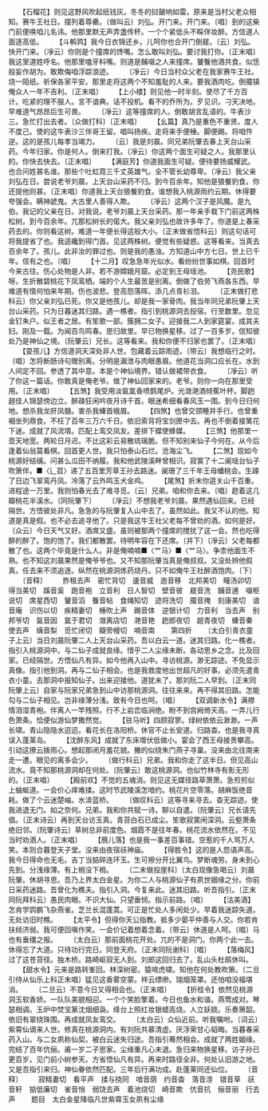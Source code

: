 <!-- { "loadSidebar": true } -->
　　【石榴花】则见这野风吹起纸钱灰。冬冬的挝皷响如雷。原来是当村父老众相知。赛牛王社日。摆列着尊罍。〔做叫云〕刘弘。开门来。开门来。〔唱〕到的这柴门前便唤咱儿名讳。他那里默无声弄盏传杯。一个个紧低头不睬佯妆醉。方信道人面逐高低。
　　【斗鹌鹑】我今日衣锦还乡。儿呵你也合开门倒屣。〔云〕刘弘。快开门来。〔凈云〕你则是个撞席的馋嘴。怎么敢叫刘弘。要讨我打你。〔正末唱〕我这里道姓呼名。他那里嗑牙料嘴。则道是餔啜之人来撞席。饕餮他酒共食。似恁般妄作胡为。敢欺侮咱浮踪浪迹。
　　〔凈云〕今日当村众父老在我家赛牛王社。烧一陌纸。祈保各家平安。那里走将这两个不知羞耻的人来。要我酒肉吃。倒魇镇俺众人一年不吉利。〔正末唱〕
　　【上小楼】则见他一时半刻。使尽了千方百计。吃紧的理不服人。言不谙典。话不投机。看不的乔所为。歹见识。刁天决地。早难道气昂昂后生可畏。
　　〔凈云〕这等撞席的人。倒敢胡言乱语的。牛表沙三。急忙打出去者。〔众做打科〕〔正末唱〕
　　【幺篇】真乃是重色不重贤。度人不度己。使的这牛表沙三伴哥王留。唱叫扬疾。走将来手便棰。脚便踢。将咱忤逆。这的是孩儿每孝当竭力。
　　〔云〕我是刘晨。同兄弟阮肇去春上天台山采药。今年归家。你是何人。倒来打我。〔凈云〕你这两个面生可疑之人。我那里认的。你快去快去。〔正末唱〕
　　【满庭芳】你道我面生可疑。便待要扬威耀武。也合问姓甚名谁。那些个吐虹霓三千丈英雄气。全不管长幼尊卑。〔凈云〕我父亲刘弘在日。尝说老爷刘晨。上天台山采药不归。到今百余年。知他是狼餐豹食。你还提他则甚。〔正末唱〕你道我上天台狼餐豹食。谁想我入桃源雨约云期。休得要夸强会。瞒神諕鬼。大古里人善得人欺。
　　〔凈云〕这两个汉子是风魔。是九伯。我记的父亲在日。对我说。老爷刘晨上天台采药。那一年亲手栽下门前这两株松树。到今百余年。兀那松树长的偌大。我父亲刘弘也故许多年了。你道是上春采药去的。你则看这树。难道一年便长得这般大小。〔正末做省悟科云〕则这句话可将我提省了也。我适纔到得门首。见这两株树。便觉有些疑惑。这等看来。当真去百余年了。孩儿。此非汝的罪过也。则是我的愚浊。方知道山中方七日。世上已千年。信有之也。〔唱〕
　　【十二月】叹急急年光似水。看纷纷世事如棋。回首时今来古往。伤心处物是人非。若不游嫦娥月窟。必定到王母瑶池。
　　【尧民歌】呀。生折散碧桃花下凤鸾栖。端的个人生最苦是别离。倒做了伯劳飞燕各东西。早难道有情何怕来年期。伤也波悲。登高怨落晖。添几点青衫泪。
　　〔正末做打悲科云〕你父亲刘弘已死。你又是他孩儿。却是我一家骨肉。我当年同兄弟阮肇上天台山采药。只为日暮迷其归路。遇一樵者。指引到桃源洞去投宿。行至数里。忽见金钉朱户。似王者之居。有笙歌一部。簇拥二女子。迎接我二人到家筵宴。成其夫妇。刚及一载。为闻百鸟鸣春。思归故里。早已物换星移。过了一百多岁。信知彼处乃是神仙之境。〔阮肇云〕兄长。这等看来。我和你便不归家也罢了。〔正末唱〕
　　【耍孩儿】方信道洞天深处非人世。包藏着云踪雨迹。〔带云〕我想临行之时。〔唱〕怎将断肠诗句赠别离。分明是漏泄与肉眼愚眉。他道花当洞口应长在。水到人间定不回。参透了其中意。本是个神仙境界。错认做裙带衣食。
　　〔凈云〕听了你这一篇话。你敢真是俺老爷。做了神仙回家来的。老爷。则你一向在那里受用。〔正末唱〕
　　【五煞】我受用淡氤氲香喷鹊尾炉。光潋滟酒倾蕉叶杯。脚趔趄佳人锦瑟傍边立。醉疎狂闲吟夜月诗千首。眼迷希细看春风玉一围。到今日归何地。想杀我龙肝凤髓。害杀我螓首蛾眉。
　　【四煞】也曾交颈睡并手行。也曾重裀坐列鼎食。不枉了百年三万六千日。依旧索背将宝剑匣中去。再也不倒着接篱花下迷。成就了风流壻。匹配上鸾交凤友。差排下蝶使蜂媒。
　　【三煞】他那里一壶天地宽。两轮日月迟。不比这彩云易散琉璃脆。但不知别来仙子今何在。从今后逢着仙翁莫看棋。回首更人世。我只怕泰山石烂。沧海尘飞。
　　【二煞】现如今桃源好结缡。问甚么瓜田不纳履。我和他武陵溪畔曾相识。寂寞了十二阑瑶台仙子吹箫伴。■〈辶苕〉递了五百里芳草王孙去路迷。阑珊了三千年王母蟠桃会。生疎了日边飞翠鸾丹凤。冷落了云外鸣玉犬金鸡。
　　【尾煞】折末你逩关山千百重。进程途一万里。我则怕春光去了难寻觅。〔云〕兄弟。咱和你去来。〔唱〕趂着这几瓣桃花半溪水。〔同阮肇下〕
　　〔凈云〕不想我老爷刘晨。果然遇仙回来。已经隔世。方悟彼处非凡。急急的与阮肇复入山中去了。虽然如此。我又不认的他。知道是真是假。也不必去追寻他了。只是我这牛王社父老每不曾劝的酒。如何是好。〔众云〕今日天气又好。酒席又盛。虽则被那两个撞席的搅扰了这一会。然也吃得醉的醉了。饱的饱了。我们都散罢。待明年容在下还席。〔并下〕〔凈云〕父老每都散了也。这两个毕竟是什么人。非是俺喃喃■〈艹马〉■〈艹马〉。争柰他面生不熟。也不知这刘晨果然是俺爷爷也。又不知那阮肇当真是俺叔叔。又没处辨他假真。任去来不须追逐。纵然在桃源洞炼药烧丹。只不如俺牛王社醉酒饱肉。〔下〕
　　〔音释〕
　　胙租去声　密忙背切　逶音威　迤音移　北邦美切　疃汤卯切　得当美切　蹊音奚　跑音袍　立音利　日人智切　壁音彼　屣音洗　餔音逋　啜枢说切　席星西切　饕音滔　餮音帖　食绳知切　迹将洗切　魇音掩　刻康美切　谙音庵　识伤以切　疾精妻切　棰吹上声　踢音体　逆银计切　力音利　当去声　别邦爷切　氤音因　氲于君切　潋离店切　滟音艳　趔郎夜切　趄青夜切　螓音秦　使去声　缡音梨　觅忙闭切　瓣旁幔切　喃音南
　　第四折
　　〔太白引青衣童子上云〕当日刘晨阮肇二人上天台山采药。吾以白云一道。迷其归路。化一樵者。指引入桃源洞中。与二仙子成就良缘。惜乎二人尘缘未断。各动思乡之念。比及回家。已经隔世。方悟仙凡有异。如今他再入山中。寻访桃源。渺无踪迹。不免显示真像。指引他到洞。再与二仙子相会。也是我救度他出世超凡的好事。必须先遣青衣小童。去那洞中报知仙子。出来迎接他。道犹未了。那刘阮二人早到。〔正末同阮肇上云〕自家与阮家兄弟急到山中访那桃源洞。往往来来。再不得其旧路。怎能勾与二仙子相见。岂非缘薄分浅。致有今日也呵。〔唱〕
　　【双调新水令】满襟情泪湿青袍。伴离人一竿残照。行不上岩峦临涧绝。盼不到宫阙倚天高。一弄儿行色萧条。恰便似游仙梦撒然觉。
　　【驻马听】四顾寂寥。绿树依依云渺渺。一声长啸。青山隐隐水迢迢。看花长在洛阳桥。休官不止长安道。归路杳。也是我寻真误入蓬莱岛。
　　【沈醉东风】成就了东床壻伏低做小。宴会了西王母接贵攀高。引动这撩云拨雨心。想起那闭月羞花貌。撇的似绕朱门燕子寻巢。没来由北往南来走一遭。眼见的离多会少。
　　〔做行科云〕兄弟。我和你走了这半日。但见高山流水。竟不知那桃源洞却在何处。〔阮肇云〕敢这桃源洞。也似竹林寺有影无形的。〔正末唱〕
　　【殿前欢】不觉的五魂消。则见这无媒径路草萧萧。急煎煎似上蚰蜒道。一会价心痒难揉。这时节武陵溪怎喑约。桃花片空零落。胡麻饭绝音耗。做了个云迷楚岫。水渰蓝桥。
　　〔做叹科云〕这等寻来寻去。杳无踪迹。使我进退无门。如之奈何。兄弟。我和你共赋一诗。聊以自遣。〔阮肇云〕兄长请先倡。〔正末诗云〕再到天台访玉真。青苔白石已成尘。笙歌寂寞闲深洞。云壑萧条绝旧邻。〔阮肇诗云〕草树总非前度色。烟霞不是往年春。桃花流水依然在。不见当时劝酒人。〔正末唱〕
　　【鴈儿落】也是我一事差百事错。空惹的千人骂万人笑。本则合暮登天子堂。没来由夜宿祆神庙。
　　【得胜令】这的是人怨语声高。我今日得命也无毛。吉丁当掂碎连环玉。生可擦分开比翼鸟。梦断魂劳。身未到心先到。分浅缘薄。有上梢没下梢。
　　〔二末做投崖科〕〔太白现像急喝云〕刘晨阮肇。休胡寻思。吾乃上界太白金星。为你二人与桃源仙子有夙世姻缘之分。你前日采药迷路。吾曾化为樵夫。指引入洞。今复来此。迷其旧路。听吾指引。〔正末同阮拜科云〕愚民肉眼。不识大仙。只望垂悯。指示前路。〔唱〕
　　【沽美酒】怎肯学鹍鹏飞杂燕雀。芝兰长混蓬蒿。可正是忙处人多闲处少。早着我迷踪失道。无处访旧时樵。
　　【太平令】但得你天公指教。抵多少晏平仲善与人交。你若肯扶倾济弱。我可便回嗔作笑。一会价记着想着念着。〔带云〕休道是人呵。〔唱〕马也有垂缰之报。
　　〔太白云〕那前面桃花开处。兀的不是洞门。你两个此一去。休得忘了大道。只待功行完日。同登天府。〔正末同阮谢科〕〔唱〕
　　【落梅风】过了这苍苔径。独木桥。路崎岖寂无人到。刘郎这回归去了。乱山头杜鹃休叫。
　　【甜水令】元来是路转峯回。林深树密。猿啼虎啸。知他在何处教吹箫。〔二旦引侍从仙乐上科正末唱〕猛见这香雾空蒙。祥云缥缈。瑞烟笼罩。还怕咱没福堪消。
　　〔二旦云〕不意今日又得相会也。〔正末唱〕
　　【折桂令】依然见桃源洞玉软香娇。一队队美貌相迎。一个个笑脸擎着。今日也鱼水和谐。燕莺成对。琴瑟相调。玉炉中焚宝篆沈烟细袅。绛台上照红妆银蜡高烧。人立妖娆。乐奏箫韶。依旧有翠绕珠围。再成就凤友鸾交。
　　〔太白云〕众仙近前。听我嘱咐。〔词云〕紫霄仙谪来人世。修真在桃源洞内。有刘阮共慕清虚。厌浮荣甘心韬晦。当暮春采药入山。与二女夙称仙契。被白云迷失归途。吾指引蓦然相会。成就了两姓姻缘。完结了百年伉俪。甫一岁二子思家。尘缘重凡心未退。急归来物换星移。访子孙已更百岁。见门前小树参天。方省悟仙凡有异。再来时路径全非。何处认旧游之地。又是吾指引来归。神仙眷依然匹配。三年后行满功成。赴蓬莱同还仙位。
　　〔音释〕
　　寂精妻切　看平声　揉与挠同　喑音荫　约音杳　落音涝　错音草　祆音轩　掂低廉切　雀音悄　弱饶去声　着池烧切　崎音欺　伉音抗　俪音丽　行去声
　　题目　太白金星降临凡世紫霄玉女夙有尘缘　
